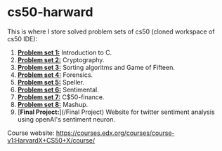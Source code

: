 # cs50-harward

This is where I store solved problem sets of cs50 (cloned workspace of cs50 IDE):
1. [**Problem set 1:**](/pset1) Introduction to C.
2. [**Problem set 2:**](/pset2) Cryptography.
3. [**Problem set 3:**](/pset3) Sorting algoritms and Game of Fifteen.
4. [**Problem set 4:**](/pset4) Forensics.
5. [**Problem set 5:**](/pset5) Speller.
6. [**Problem set 6:**](/pset6) Sentimental.
7. [**Problem set 7:**](/pset7) C$50-finance.
8. [**Problem set 8:**](/pset8) Mashup.
9. [**Final Project:**](/Final Project) Website for twitter sentiment analysis using openAI's sentiment neuron.

Course website: https://courses.edx.org/courses/course-v1:HarvardX+CS50+X/course/
